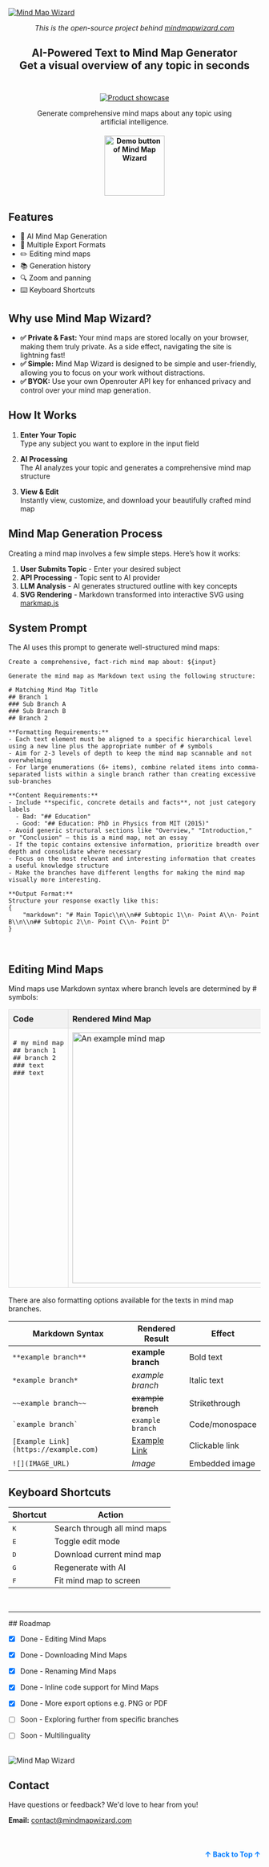 <a name="readme-top"></a>

<a href="https://mindmapwizard.com" target="_blank" rel="noopener">
  <picture>
    <source media="(prefers-color-scheme: dark)" alt="Mind Map Wizard" srcset="https://raw.githubusercontent.com/linus-sch/Mind-Map-Wizard/refs/heads/main/graphics/mmw-logo-banner.jpg" />
    <img alt="Mind Map Wizard" src="https://raw.githubusercontent.com/linus-sch/Mind-Map-Wizard/refs/heads/main/graphics/logo-banner-wide-light.jpg" />
  </picture>
</a>  
  <p align="center">
    <em>This is the open-source project behind <a href="https://mindmapwizard.com">mindmapwizard.com</a></em>
  </p>
<div align="center">
  <h2>
    AI-Powered Text to Mind Map Generator</br>
   Get a visual overview of any topic in seconds</br>
    <br>
  </h2>
</div>
<div align="center">
  <figure>
    <a href="https://mindmapwizard.com/new" target="_blank" rel="noopener">
      <img src="https://raw.githubusercontent.com/linus-sch/Mind-Map-Wizard/refs/heads/main/graphics/mmw-browser-mockup.jpg" alt="Product showcase" />
      </a>
    <figcaption>
      <p align="center">
         Generate comprehensive mind maps about any topic using artificial intelligence.
      </p>
    </figcaption>
  </figure>
</div>

<h4 align="center">
  <a href="https://mindmapwizard.com/new">
    <img src="https://raw.githubusercontent.com/linus-sch/Mind-Map-Wizard/refs/heads/main/graphics/demo-link-button.webp" alt="Demo button of Mind Map Wizard" style="width: 120px;">
</a>
</h4>

## Features

- 🤖 AI Mind Map Generation
- 💾 Multiple Export Formats
- ✏️ Editing mind maps
- 📚 Generation history
- 🔍 Zoom and panning
- ⌨️ Keyboard Shortcuts 


## Why use Mind Map Wizard?

- **✅ Private & Fast:** Your mind maps are stored locally on your browser, making them truly private. As a side effect, navigating the site is lightning fast!
- **✅ Simple:** Mind Map Wizard is designed to be simple and user-friendly, allowing you to focus on your work without distractions.
- **✅ BYOK:** Use your own Openrouter API key for enhanced privacy and control over your mind map generation. 

## How It Works

1. **Enter Your Topic**  
   Type any subject you want to explore in the input field

2. **AI Processing**  
   The AI analyzes your topic and generates a comprehensive mind map structure

3. **View & Edit**  
   Instantly view, customize, and download your beautifully crafted mind map

## Mind Map Generation Process
Creating a mind map involves a few simple steps. Here’s how it works:

1. **User Submits Topic** - Enter your desired subject
2. **API Processing** - Topic sent to AI provider
3. **LLM Analysis** - AI generates structured outline with key concepts
4. **SVG Rendering** - Markdown transformed into interactive SVG using [markmap.js](https://github.com/markmap/markmap)


## System Prompt
The AI uses this prompt to generate well-structured mind maps:
```
Create a comprehensive, fact-rich mind map about: ${input}

Generate the mind map as Markdown text using the following structure:

# Matching Mind Map Title
## Branch 1
### Sub Branch A
### Sub Branch B
## Branch 2

**Formatting Requirements:**
- Each text element must be aligned to a specific hierarchical level using a new line plus the appropriate number of # symbols
- Aim for 2-3 levels of depth to keep the mind map scannable and not overwhelming
- For large enumerations (6+ items), combine related items into comma-separated lists within a single branch rather than creating excessive sub-branches

**Content Requirements:**
- Include **specific, concrete details and facts**, not just category labels
  - Bad: "## Education" 
  - Good: "## Education: PhD in Physics from MIT (2015)"
- Avoid generic structural sections like "Overview," "Introduction," or "Conclusion" – this is a mind map, not an essay
- If the topic contains extensive information, prioritize breadth over depth and consolidate where necessary
- Focus on the most relevant and interesting information that creates a useful knowledge structure
- Make the branches have different lengths for making the mind map visually more interesting.

**Output Format:**
Structure your response exactly like this:
{
	"markdown": "# Main Topic\\n\\n## Subtopic 1\\n- Point A\\n- Point B\\n\\n## Subtopic 2\\n- Point C\\n- Point D"
} 
```
<br>

## Editing Mind Maps

Mind maps use Markdown syntax where branch levels are determined by # symbols:


<table style="width:100%; border-collapse: collapse;">
  <thead>
    <tr>
      <th
        style="
          padding: 8px;
          border: 1px solid #ddd;
          text-align: left;
          background-color: #f2f2f2;
          width: 600px;
        "
      >
        Code
      </th>
      <th
        style="padding: 8px; border: 1px solid #ddd; text-align: left; background-color: #f2f2f2;"
      >
        Rendered Mind Map
      </th>
    </tr>
  </thead>
  <tbody>
    <tr>
      <td
        style="
          padding: 8px;
          border: 1px solid #ddd;
          vertical-align: top;
          width: 50%;
        "
      >
      <pre># my mind map<br>## branch 1<br>## branch 2<br>### text<br>### text</pre>
      </td>
      <td style="padding: 8px; border: 1px solid #ddd; vertical-align: top;">
        <img
          src="https://mindmapwizard.com/img/screenshots/basic-mindmap-structure.webp"
          alt="An example mind map"
          style="width: 500px; height: auto; display: block;"
        />
      </td>
    </tr>
  </tbody>
</table>


There are also formatting options available for the texts in mind map branches.


| Markdown Syntax | Rendered Result | Effect |
|----------------|-----------------|--------|
| `**example branch**` | **example branch** | Bold text |
| `*example branch*` | *example branch* | Italic text |
| `~~example branch~~` | ~~example branch~~ | Strikethrough |
| `` `example branch` `` | `example branch` | Code/monospace |
| `[Example Link](https://example.com)` | [Example Link](https://example.com) | Clickable link |
| `![](IMAGE_URL)` | *Image* | Embedded image |


## Keyboard Shortcuts

| Shortcut | Action |
|----------|--------|
| <kbd>K</kbd> | Search through all mind maps |
| <kbd>E</kbd> | Toggle edit mode |
| <kbd>D</kbd> | Download current mind map |
| <kbd>G</kbd> | Regenerate with AI |
| <kbd>F</kbd> | Fit mind map to screen |

<br>
<hr>
## Roadmap

- [x] Done - Editing Mind Maps

- [x] Done - Downloading Mind Maps
- [x] Done - Renaming Mind Maps
- [x] Done - Inline code support for Mind Maps
- [x] Done - More export options e.g. PNG or PDF
- [ ] Soon - Exploring further from specific branches
- [ ] Soon - Multilinguality

<br>


  <picture>
    <source media="(prefers-color-scheme: dark)" alt="GitHub Repo Stars history" srcset="https://app.repohistory.com/api/svg?repo=linus-sch/mind-map-wizard&type=Date&background=0D1117&color=6278f8)](https://app.repohistory.com/star-history" />
    <img alt="Mind Map Wizard" src="https://app.repohistory.com/api/svg?repo=linus-sch/mind-map-wizard&type=Date&background=FFFFFF&color=6278f8" />
  </picture>
</a>  

## Contact

Have questions or feedback? We'd love to hear from you!

**Email:** [contact@mindmapwizard.com](mailto:contact@mindmapwizard.com)

<br>
<p align="right" style="font-size: 14px; color: #555; margin-top: 20px;">
    <a href="#readme-top" style="text-decoration: none; color: #007bff; font-weight: bold;">
        ↑ Back to Top ↑
    </a>
</p>
